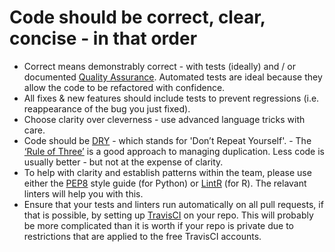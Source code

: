 # Code should be correct, clear, concise - in that order

* Correct means demonstrably correct - with tests (ideally) and / or documented [Quality Assurance](quality_assurance.md).  Automated tests are ideal because they allow the code to be refactored with confidence.
* All fixes & new features should include tests to prevent regressions (i.e. reappearance of the bug you just fixed).
* Choose clarity over cleverness - use advanced language tricks with care.
* Code should be [DRY](https://en.wikipedia.org/wiki/Don%27t_repeat_yourself) - which stands for 'Don’t Repeat Yourself'. - The [‘Rule of Three’](https://en.wikipedia.org/wiki/Rule_of_three_(computer_programming)) is a good approach to managing duplication. Less code is usually better - but not at the expense of clarity.  
* To help with clarity and establish patterns within the team, please use either the [PEP8](https://pypi.python.org/pypi/pep8) style guide (for Python) or [LintR](https://github.com/jimhester/lintr) (for R).  The relavant linters will help you with this.
* Ensure that your tests and linters run automatically on all pull requests, if that is possible, by setting up [TravisCI](https://travis-ci.org/) on your repo.  This will probably be more complicated than it is worth if your repo is private due to restrictions that are applied to the free TravisCI accounts.
